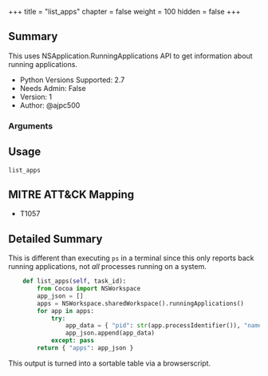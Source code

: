 +++
title = "list_apps"
chapter = false
weight = 100
hidden = false
+++

## Summary

This uses NSApplication.RunningApplications API to get information about running applications.

- Python Versions Supported: 2.7
- Needs Admin: False  
- Version: 1  
- Author: @ajpc500  

### Arguments

## Usage

```
list_apps
```

## MITRE ATT&CK Mapping

- T1057  

## Detailed Summary
This is different than executing `ps` in a terminal since this only reports back running applications, not _all_ processes running on a system.

```Python
    def list_apps(self, task_id):
        from Cocoa import NSWorkspace
        app_json = []
        apps = NSWorkspace.sharedWorkspace().runningApplications()
        for app in apps:
            try:
                app_data = { "pid": str(app.processIdentifier()), "name": str(app.localizedName()), "exec_url": str(app.executableURL()) }
                app_json.append(app_data)
            except: pass
        return { "apps": app_json }

```

This output is turned into a sortable table via a browserscript.

